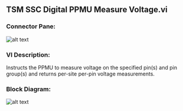 ## **TSM SSC Digital PPMU Measure Voltage.vi**
### Connector Pane:
![alt text](/Instrument%20Control/Digital/PPMU/TSM%20SSC%20Digital%20PPMU%20Measure%20Voltage.vic.png "TSM SSC Digital PPMU Measure Voltage.vi connector pane")

### VI Description:
Instructs the PPMU to measure voltage on the specified pin(s) and pin group(s) and returns per-site per-pin voltage measurements.

### Block Diagram:
![alt text](/Instrument%20Control/Digital/PPMU/TSM%20SSC%20Digital%20PPMU%20Measure%20Voltage.vid.png "TSM SSC Digital PPMU Measure Voltage.vi block diagram")
